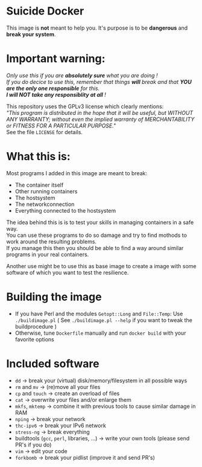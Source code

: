 # Suicide Docker

This image is **not** meant to help you. It's purpose is to be **dangerous** and **break your system**.

# Important warning:
_Only use this if you are **absolutely sure** what you are doing !<br>
If you do decice to use this, remember that things **will** break and that **YOU are the only one responsible** for this.<br>
**I will NOT take any responsiblity at all** !_

This repository uses the GPLv3 license which clearly mentions:<br> _"This program is distributed in the hope that it will be useful, but WITHOUT ANY WARRANTY; without even the implied warranty of MERCHANTABILITY or FITNESS FOR A PARTICULAR PURPOSE."_<br>
See the file `LICENSE` for details.

# What this is:
Most programs I added in this image are meant to break:
* The container itself
* Other running containers
* The hostsystem
* The networkconnection
* Everything connected to the hostsystem 

The idea behind this is is to test your skills in managing containers in a safe way.<br>
You can use these programs to do so damage and try to find mothods to work around the resulting problems.<br>
If you manage this then you should be able to find a way around similar programs in your real containers.<br>

Another use might be to use this as base image to create a image with some software of which you want to test the resilience.

# Building the image
* If you have Perl and the modules `Getopt::Long` and `File::Temp`: Use `./buildimage.pl` ( See `./buildimage.pl --help` if you want to tweak the buildprocedure )
* Otherwise, tune `Dockerfile` manually and run `docker build` with your favorite options

# Included software
* `dd` → break your (virtual) disk/memory/filesystem in all possible ways
* `rm` and `mv` → (re)move all your files
* `cp` and `touch` → create an overload of files
* `cat` → overwrite your files and/or enlarge them
* `mkfs`, `mktemp` → combine it with previous tools to cause similar damage in RAM
* `nping` → break your network
* `thc-ipv6` → break your IPv6 network
* `stress-ng` → break everything
* buildtools (`gcc`, `perl`, libraries, ...) → write your own tools (please send PR's if you do)
* `vim` → edit your code
* `forkbomb` → break your pidlist (improve it and send PR's)
